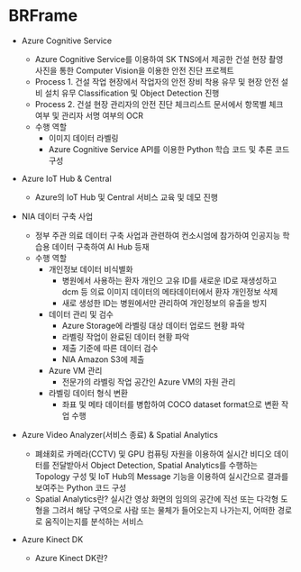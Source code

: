 # BRFrame

- Azure Cognitive Service
  - Azure Cognitive Service를 이용하여 SK TNS에서 제공한 건설 현장 촬영 사진을 통한 Computer Vision을 이용한 안전 진단 프로젝트
  - Process 1. 건설 작업 현장에서 작업자의 안전 장비 착용 유무 및 현장 안전 설비 설치 유무 Classification 및 Object Detection 진행
  - Process 2. 건설 현장 관리자의 안전 진단 체크리스트 문서에서 항목별 체크 여부 및 관리자 서명 여부의 OCR
  - 수행 역할
    - 이미지 데이터 라벨링
    - Azure Cognitive Service API를 이용한 Python 학습 코드 및 추론 코드 구성

- Azure IoT Hub & Central
  - Azure의 IoT Hub 및 Central 서비스 교육 및 데모 진행

- NIA 데이터 구축 사업
  - 정부 주관 의료 데이터 구축 사업과 관련하여 컨소시엄에 참가하여 인공지능 학습용 데이터 구축하여 AI Hub 등재
  - 수행 역할
    - 개인정보 데이터 비식별화
      - 병원에서 사용하는 환자 개인으 고유 ID를 새로운 ID로 재생성하고 dcm 등 의료 이미지 데이터의 메타데이터에서 환자 개인정보 삭제
      - 새로 생성한 ID는 병원에서만 관리하여 개인정보의 유출을 방지
    - 데이터 관리 및 검수
      - Azure Storage에 라벨링 대상 데이터 업로드 현황 파악
      - 라벨링 작업이 완료된 데이터 현황 파악
      - 제출 기준에 따른 데이터 검수
      - NIA Amazon S3에 제출
    - Azure VM 관리
      - 전문가의 라벨링 작업 공간인 Azure VM의 자원 관리
    - 라벨링 데이터 형식 변환
      - 좌표 및 메타 데이터를 병합하여 COCO dataset format으로 변환 작업 수행

- Azure Video Analyzer(서비스 종료) & Spatial Analytics
  - 폐쇄회로 카메라(CCTV) 및 GPU 컴퓨팅 자원을 이용하여 실시간 비디오 데이터를 전달받아서 Object Detection, Spatial Analytics를 수행하는 Topology 구성 및 IoT Hub의 Message 기능을 이용하여 실시간으로 결과를 보여주는 Python 코드 구성
  - Spatial Analytics란? 실시간 영상 화면의 임의의 공간에 직선 또는 다각형 도형을 그려서 해당 구역으로 사람 또는 물체가 들어오는지 나가는지, 어떠한 경로로 움직이는지를 분석하는 서비스

- Azure Kinect DK
  - Azure Kinect DK란?
